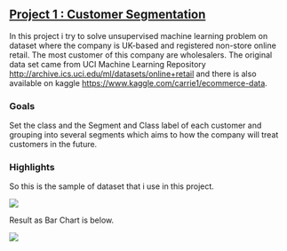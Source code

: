 ## [Project 1 : Customer Segmentation](https://github.com/lutpan/Customer-Segmentation)

In this project i try to solve unsupervised machine learning problem on  dataset where the company is UK-based and registered non-store online retail. The most customer of this company are wholesalers. The original data set came from UCI Machine Learning Repository http://archive.ics.uci.edu/ml/datasets/online+retail and there is also available on kaggle https://www.kaggle.com/carrie1/ecommerce-data.

### Goals
Set the class and the Segment and Class label of each customer and grouping into several segments which aims to how the company will treat customers in the future.
### Highlights
So this is the sample of dataset that i use in this project.

![](https://github.com/lutpan/LuthfanPortfolio/blob/main/df_sample.png) 

Result as Bar Chart is below.

![](https://github.com/lutpan/LuthfanPortfolio/blob/main/Bar%20Chart%20per%20Segment%20UK.png)

